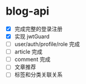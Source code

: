 # blog-api

- [x] 完成完整的登录注册
- [x] 实现 jwtGuard
- [ ] user/auth/profile/role 完成
- [ ] article 完成
- [ ] comment 完成
- [ ] 文章推荐
- [ ] 标签和分类关联关系
